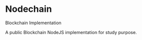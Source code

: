 # Nodechain
Blockchain Implementation

A public Blockchain NodeJS implementation for study purpose.
